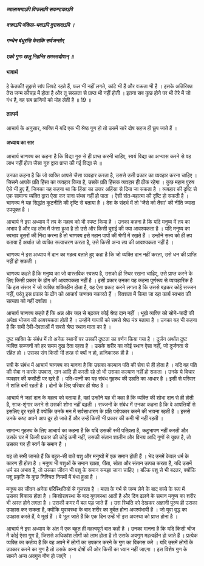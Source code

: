 ##### व्यालाश्रयाऽपि विफलापि सकण्टकाऽपि
##### वक्राऽपि पंकिल-भवाऽपि दुरासदाऽपि ।
##### गन्धेन बंधुरसि केतकि सर्वजन्तोर्
##### एको गुणः खलु निहन्ति समस्तदोषान् ॥

#### भावार्थ

हे केतकी! तुझसे सांप लिपटे रहते हैं, फल भी नहीं लगते, कांटे भी हैं और वक्रता भी है । इसके अतिरिक्त तेरा जन्म कीचड़ में होता है और तू सरलता से प्राप्त भी नहीं होती । इतना सब कुछ होने पर भी तेरे में जो गंध है, वह सब प्राणियों को मोह लेती है ॥ 19 ॥

#### तात्पर्य

आचार्य के अनुसार, व्यक्ति में यदि एक भी श्रेष्ठ गुण हो तो उसमें सारे दोष सहज ही छुप जाते हैं ।

#### अध्याय का सार

आचार्य चाणक्य का कहना है कि विद्या गुरु से ही प्राप्त करनी चाहिए, स्वयं विद्या का अभ्यास करने से वह लाभ नहीं होता जैसा गुरु द्वारा प्राप्त की गई विद्या से ॥

उनका कहना है कि जो व्यक्ति आपसे जैसा व्यवहार करता है, उससे उसी प्रकार का व्यवहार करना चाहिए । जिसने आपके प्रति हिंसा का व्यवहार किया है, उसके प्रति हिंसक व्यवहार ही ठीक रहेगा । कुछ महान पुरुष ऐसे भी हुए हैं, जिनका यह कहना था कि हिंसा का उत्तर अहिंसा से दिया जा सकता है । व्यवहार की दृष्टि से एक सामान्य व्यक्ति द्वारा ऐसा कर पाना संभव नहीं हो पाता । ऐसी संत-महात्मा की दृष्टि हो सकती है । चाणक्य ने यह सिद्धांत कूटनीति की दृष्टि से बताया है । देश के संदर्भ में तो 'जैसे को तैसा' की नीति ज्यादा उपयुक्त है ।

आचार्य ने इस अध्याय में तप के महत्व को भी स्पष्ट किया है । उनका कहना है कि यदि मनुष्य में तप का अभाव है और वह लोभ में फंसा हुआ है तो उसे और किसी बुराई की क्या आवश्यकता है । यदि मनुष्य का स्वभाव दूसरों की निंदा करना है तो चाणक्य इसे महान पापों की श्रेणी में रखते हैं । उन्होंने सत्य को ही तप बताया है अर्थात जो व्यक्ति सत्याचरण करता है, उसे किसी अन्य तप की आवश्यकता नहीं है ।

चाणक्य ने इस अध्याय में दान का महत्व बताते हुए कहा है कि जो व्यक्ति दान नहीं करता, उसे धन की प्राप्ति नहीं हो सकती ।

चाणक्य कहते हैं कि मनुष्य का जो वास्तविक स्वरूप है, उसको ही स्थिर रखना चाहिए, उसे प्राप्त करने के लिए किसी प्रकार के ढोंग की आवश्यकता नहीं है । इसी प्रकार उनका यह कहना पूर्णरूप से व्यावहारिक है कि इस संसार में जो व्यक्ति शक्तिहीन होता है, वह ऐसा प्रकट करने लगता है कि उससे बढ़कर कोई सज्जन नहीं, परंतु इस प्रकार के ढोंग को आचार्य चाणक्य नकारते हैं । विवशता में किया जा रहा कार्य स्वभाव की सत्यता को नहीं दर्शाता ।

आचार्य चाणक्य कहते हैं कि अन्न और जल से बढ़कर कोई श्रेष्ठ दान नहीं । भूखे व्यक्ति को सोने-चांदी की अपेक्षा भोजन की आवश्यकता होती है । उन्होंने गायत्री को सबसे श्रेष्ठ मंत्र बताया है । उनका यह भी कहना है कि सभी देवी-देवताओं में सबसे श्रेष्ठ स्थान माता का है ।

दुष्ट व्यक्ति के संबंध में तो अनेक स्थानों पर उसकी दुष्टता का वर्णन किया गया है । दुर्जन अर्थात दुष्ट व्यक्ति सज्जनों को हर समय दुख देता रहता है । उसके शरीर का कोई स्थान ऐसा नहीं, जो दुर्जनता से रहित हो । उसका संग किसी भी तरह से क्यों न हो, हानिकारक ही है ।

स्त्री के संबंध में आचार्य चाणक्य का मानना है कि उसका कल्याण पति की सेवा से ही होता है । यदि वह पति की सेवा न करके उपवास, दान आदि ही करती रहे तो भी उसका कल्याण नहीं हो सकता । उनके ये विचार व्यवहार की कसौटी पर खरे हैं । पति-पत्नी का यह संबंध गृहस्थ की उन्नति का आधार है । इसी से परिवार में शांति बनी रहती है । दोनों के लिए परिवार ही श्रेष्ठ है ।

आचार्य ने जहां दान के महत्व को बताया है, वहां उन्होंने यह भी कहा है कि व्यक्ति की शोभा दान से ही होती है, साज-शृंगार करने से उसकी शोभा नहीं बढ़ती । सज्जनों के संबंध में उनका कहना है कि वे आपत्तियों से इसलिए दूर रहते हैं क्योंकि उनके मन में सर्वसाधारण के प्रति परोपकार करने की भावना रहती है । इससे उनके कष्ट अपने आप दूर हो जाते हैं और उन्हें किसी भी प्रकार की कमी भी नहीं रहती ।

सामान्य गृहस्थ के लिए आचार्य का कहना है कि यदि उसकी स्त्री पतिव्रता है, कटुभाषण नहीं करती और उसके घर में किसी प्रकार की कोई कमी नहीं, उसकी संतान शालीन और विनय आदि गुणों से युक्त है, तो उसका घर ही स्वर्ग के समान है ।

यह तो सभी जानते हैं कि बहुत-सी बातें पशु और मनुष्यों में एक समान होती हैं । भेद उनमें केवल धर्म के कारण ही होता है । मनुष्य भी पशुओं के समान खाता, पीता, सोता और संतान उत्पन्न करता है, यदि उसमें धर्म का अभाव है, तो उसका जीवन भी पशु के समान समझा जाना चाहिए । बल्कि पशु से भी बदतर, क्योंकि पशु प्रकृति के कुछ निश्चित नियमों में बंधा हुआ है ।

मनुष्य का जीवन अनेक परिस्थितियों से गुजरता है । माता के गर्भ से जन्म लेने के बाद बच्चे के रूप में उसका विकास होता है । किशोरावस्था के बाद युवावस्था आती है और दिन ढलने के समान मनुष्य का शरीर भी अस्त होने लगता है । उसकी कमर में बल पड़ जाते हैं । उस स्थिति को देखकर अज्ञानी पुरुष ही उसका उपहास कर सकता है, क्योंकि युवावस्था के बाद शरीर का दुर्बल होना अवश्यंभावी है । जो युवा वृद्ध का उपहास करते हैं, वे मूर्ख हैं । वे भूल जाते हैं कि एक दिन उन्हें भी इस अवस्था को प्राप्त होना है ।

आचार्य ने इस अध्याय के अंत में एक बहुत ही महत्वपूर्ण बात कही है । उनका मानना है कि यदि किसी चीज में कोई ऐसा गुण है, जिससे अधिकांश लोगों को लाभ होता है तो उसके अवगुण महत्वहीन हो जाते हैं । प्रत्येक व्यक्ति का कर्तव्य है कि वह अपने में लोगों का उपकार करने के गुण का विकास करे । यदि उसमें लोगों के उपकार करने का गुण है तो उसके अन्य दोषों की ओर किसी का ध्यान नहीं जाएगा । इस विशेष गुण के सामने अन्य अवगुण गौण हो जाएंगे ।